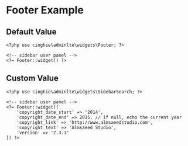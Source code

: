 Footer Example
=======================

## Default Value

```
<?php use cinghie\adminlte\widgets\Footer; ?>

<!-- sidebar user panel -->
<?= Footer::widget() ?>
```

## Custom Value

```
<?php use cinghie\adminlte\widgets\SidebarSearch; ?>

<!-- sidebar user panel -->
<?= Footer::widget([
    'copyright_date_start' => '2014',
	'copyright_date_end' => 2015, // if null, echo the current year
    'copyright_link' => 'http://www.almsaeedstudio.com',
    'copyright_text' => 'Almsaeed Studio',
    'version' => '2.3.1'
]) ?>
